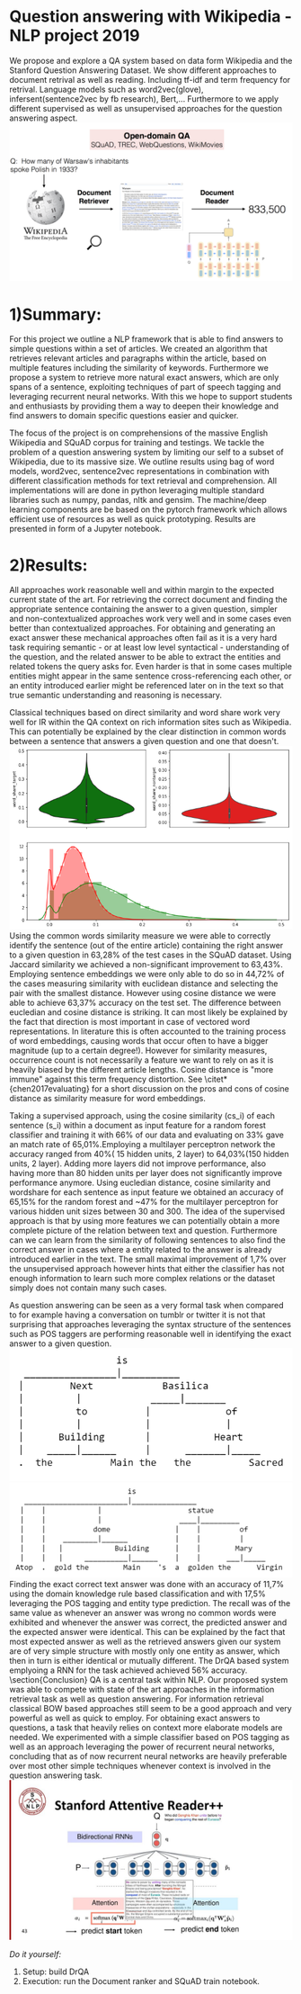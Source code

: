 # Question answering with Wikipedia - NLP project 2019
We propose and explore a QA system based on data form Wikipedia and the Stanford Question Answering Dataset. We show different approaches to document retrival as well as reading. Including tf-idf and term frequency for retrival. Language models such as word2vec(glove), infersent(sentence2vec by fb research), Bert,... Furthermore to we apply different supervised as well as unsupervised approaches for the question answering aspect.
![alt text](info_graphic.png)

# 1)Summary:
For this project we outline a NLP framework that is able to find answers to simple questions within a set of articles. We created an algorithm that retrieves relevant articles and paragraphs within the article, based on multiple features including the similarity of keywords. Furthermore we propose a system to retrieve more natural exact answers, which are only spans of a sentence, exploiting techniques of part of speech tagging and leveraging recurrent neural networks. With this we hope to support students and enthusiasts by providing them a way to deepen their knowledge and find answers to domain specific questions easier and quicker.

The focus of the project is on comprehensions of the massive English Wikipedia and SQuAD corpus for training and testings. We tackle the problem of a question answering system by limiting our self to a subset of Wikipedia, due to its massive size.
We outline results using bag of word models, word2vec, sentence2vec representations in combination with different classification methods for text retrieval and comprehension. All implementations will are done in python leveraging multiple standard libraries such as numpy, pandas, nltk and gensim. The machine/deep learning components are be based on the pytorch framework which allows efficient use of resources as well as quick prototyping. Results are presented in form of a Jupyter notebook.
# 2)Results:

All approaches work reasonable well and within margin to the expected current state of the art. For retrieving the correct document and finding the appropriate sentence containing the answer to a given question, simpler and non-contextualized approaches work very well and in some cases even better than contextualized approaches. For obtaining and generating an exact answer these mechanical approaches often fail as it is a very hard task requiring semantic - or at least low level syntactical - understanding of the question, and the related answer to be able to extract the entities and related tokens the query asks for. Even harder is that in some cases multiple entities might appear in the same sentence cross-referencing each other, or an entity introduced earlier might be referenced later on in the text so that true semantic understanding and reasoning is necessary.

Classical techniques based on direct similarity and word share work very well for IR within the QA context on rich information sites such as Wikipedia. This can potentially be explained by the clear distinction in common words between a sentence that answers a given question and one that doesn't.
![alt text](wordShare.PNG)
Using the common words similarity measure we were able to correctly identify the sentence (out of the entire article) containing the right answer to a given question in 63,28\% of the test cases in the SQuAD dataset. Using Jaccard similarity we achieved a non-significant improvement to 63,43\%. Employing sentence embeddings we were only able to do so in 44,72\% of the cases measuring similarity with euclidean distance and selecting the pair with the smallest distance. However using cosine distance we were able to achieve 63,37\% accuracy on the test set. The difference between eucledian and cosine distance is striking. It can most likely be explained by the fact that direction is most important in case of vectored word representations. In literature this is often accounted to the training process of word embeddings, causing words that occur often to have a bigger magnitude (up to a certain degree!). However for similarity measures, occurrence count is not necessarily a feature we want to rely on as it is heavily biased by the different article lengths. Cosine distance is "more immune" against this term frequency distortion. See \citet*{chen2017evaluating} for a short discussion on the pros and cons of cosine distance as similarity measure for word embeddings.

Taking a supervised approach, using the cosine similarity \(cs_i\) of each sentence \(s_i\) within a document as input feature for a random forest classifier and training it with 66\% of our data and evaluating on 33\% gave an match rate of 65,01\%.Employing a multilayer perceptron network the accuracy ranged from 40\%( 15 hidden units, 2 layer) to 64,03\%(150 hidden units, 2 layer). Adding more layers did not improve performance, also having more than 80 hidden units per layer does not significantly improve performance anymore. Using eucledian distance, cosine similarity and wordshare for each sentence as input feature we obtained an accuracy of 65,15\% for the random forest and ~47\% for the multilayer perceptron for various hidden unit sizes between 30 and 300. The idea of the supervised approach is that by using more features we can potentially obtain a more complete picture of the relation between text and question. Furthermore can we can learn from the similarity of following sentences to also find the correct answer in cases where a entity related to the answer is already introduced earlier in the text. The small maximal improvement of 1,7\% over the unsupervised approach however hints that either the classifier has not enough information to learn such more complex relations or the dataset simply does not contain many such cases.


As question answering can be seen as a very formal task when compared to for example having a conversation on tumblr or twitter it is not that surprising that approaches leveraging the syntax structure of the sentences such as POS taggers are performing reasonable well in identifying the exact answer to a given question.
![alt text](syntaxTree_where.PNG)
![alt text](syntaxTree_who.PNG)
Finding the exact correct text answer was done with an accuracy of 11,7\% using the domain knowledge rule based classification and with 17,5\% leveraging the POS tagging and entity type prediction. The recall was of the same value as whenever an answer was wrong no common words were exhibited and whenever the answer was correct, the predicted answer and the expected answer were identical. This can be explained by the fact that most expected answer as well as the retrieved answers given our system are of very simple structure with mostly only one entity as answer, which then in turn is either identical or mutually different. The DrQA based system emplyoing a RNN for the task achieved achieved 56\% accuracy.
\section{Conclusion}
QA is a central task within NLP. Our proposed system was able to compete with state of the art approaches in the information retrieval task as well as question answering. For information retrieval classical BOW based approaches still seem to be a good approach and very powerful as well as quick to employ. For obtaining exact answers to questions, a task that heavily relies on context more elaborate models are needed. We experimented with a simple classifier based on POS tagging as well as an approach leveraging the power of recurrent neural networks, concluding that as of now recurrent neural networks are heavily preferable over most other simple techniques whenever context is involved in the question answering task.
![alt text](Stanford+Attentive+Reader++.jpg)

_Do it yourself:_
1) Setup: build DrQA
2) Execution: run the Document ranker and SQuAD train notebook.
